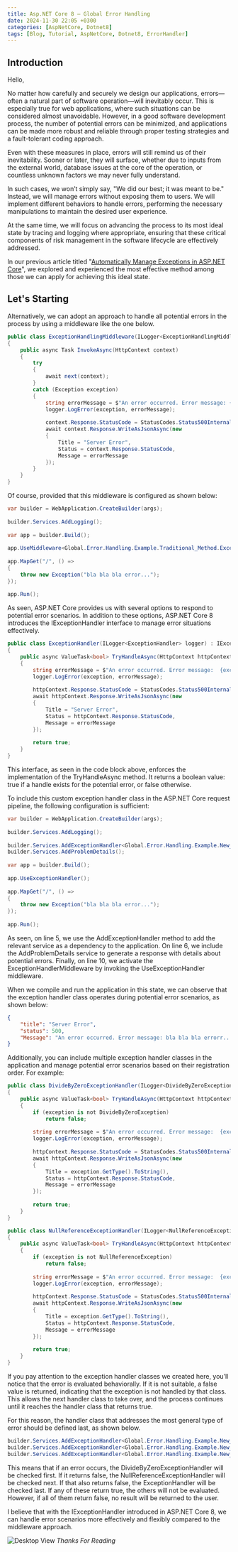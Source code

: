 ```yaml
---
title: Asp.NET Core 8 – Global Error Handling
date: 2024-11-30 22:05 +0300
categories: [AspNetCore, Dotnet8]
tags: [Blog, Tutorial, AspNetCore, Dotnet8, ErrorHandler]
---
```


## Introduction
Hello,

No matter how carefully and securely we design our applications, errors—often a natural part of software operation—will inevitably occur. This is especially true for web applications, where such situations can be considered almost unavoidable. However, in a good software development process, the number of potential errors can be minimized, and applications can be made more robust and reliable through proper testing strategies and a fault-tolerant coding approach.

Even with these measures in place, errors will still remind us of their inevitability. Sooner or later, they will surface, whether due to inputs from the external world, database issues at the core of the operation, or countless unknown factors we may never fully understand.

In such cases, we won’t simply say, "We did our best; it was meant to be." Instead, we will manage errors without exposing them to users. We will implement different behaviors to handle errors, performing the necessary manipulations to maintain the desired user experience.

At the same time, we will focus on advancing the process to its most ideal state by tracing and logging where appropriate, ensuring that these critical components of risk management in the software lifecycle are effectively addressed.

In our previous article titled "[Automatically Manage Exceptions in ASP.NET Core](https://alparslanakbas.github.io/posts/dotnet8-custom-exceptions/)", we explored and experienced the most effective method among those we can apply for achieving this ideal state.

## Let's Starting
Alternatively, we can adopt an approach to handle all potential errors in the process by using a middleware like the one below.

```csharp
public class ExceptionHandlingMiddleware(ILogger<ExceptionHandlingMiddleware> logger, RequestDelegate next)
{
    public async Task InvokeAsync(HttpContext context)
    {
        try
        {
            await next(context);
        }
        catch (Exception exception)
        {
            string errorMessage = $"An error occurred. Error message: {exception.Message}";
            logger.LogError(exception, errorMessage);
 
            context.Response.StatusCode = StatusCodes.Status500InternalServerError;
            await context.Response.WriteAsJsonAsync(new
            {
                Title = "Server Error",
                Status = context.Response.StatusCode,
                Message = errorMessage
            });
        }
    }
}
```

Of course, provided that this middleware is configured as shown below:

```csharp
var builder = WebApplication.CreateBuilder(args);
 
builder.Services.AddLogging();
 
var app = builder.Build();
 
app.UseMiddleware<Global.Error.Handling.Example.Traditional_Method.ExceptionHandlingMiddleware>();
 
app.MapGet("/", () =>
{
    throw new Exception("bla bla bla error...");
});
 
app.Run();
```

As seen, ASP.NET Core provides us with several options to respond to potential error scenarios. In addition to these options, ASP.NET Core 8 introduces the IExceptionHandler interface to manage error situations effectively.

```csharp
public class ExceptionHandler(ILogger<ExceptionHandler> logger) : IExceptionHandler
{
    public async ValueTask<bool> TryHandleAsync(HttpContext httpContext, Exception exception, CancellationToken cancellationToken)
    {
        string errorMessage = $"An error occurred. Error message:  {exception.Message}";
        logger.LogError(exception, errorMessage);
 
        httpContext.Response.StatusCode = StatusCodes.Status500InternalServerError;
        await httpContext.Response.WriteAsJsonAsync(new
        {
            Title = "Server Error",
            Status = httpContext.Response.StatusCode,
            Message = errorMessage
        });
 
        return true;
    }
}
```

This interface, as seen in the code block above, enforces the implementation of the TryHandleAsync method. It returns a boolean value: true if a handle exists for the potential error, or false otherwise.

To include this custom exception handler class in the ASP.NET Core request pipeline, the following configuration is sufficient:
```csharp
var builder = WebApplication.CreateBuilder(args);
 
builder.Services.AddLogging();
 
builder.Services.AddExceptionHandler<Global.Error.Handling.Example.New_Method.ExceptionHandler>();
builder.Services.AddProblemDetails();
 
var app = builder.Build();
 
app.UseExceptionHandler();
 
app.MapGet("/", () =>
{
    throw new Exception("bla bla bla error...");
});
 
app.Run();
```

As seen, on line 5, we use the AddExceptionHandler method to add the relevant service as a dependency to the application. On line 6, we include the AddProblemDetails service to generate a response with details about potential errors. Finally, on line 10, we activate the ExceptionHandlerMiddleware by invoking the UseExceptionHandler middleware.

When we compile and run the application in this state, we can observe that the exception handler class operates during potential error scenarios, as shown below:
```json
{
    "title": "Server Error",
    "status": 500,
    "Message": "An error occurred. Error message: bla bla bla errorr..."
}
```
Additionally, you can include multiple exception handler classes in the application and manage potential error scenarios based on their registration order. For example:
```csharp
public class DivideByZeroExceptionHandler(ILogger<DivideByZeroExceptionHandler> logger) : IExceptionHandler
{
    public async ValueTask<bool> TryHandleAsync(HttpContext httpContext, Exception exception, CancellationToken cancellationToken)
    {
        if (exception is not DivideByZeroException)
            return false;
 
        string errorMessage = $"An error occurred. Error message:  {exception.Message}";
        logger.LogError(exception, errorMessage);
 
        httpContext.Response.StatusCode = StatusCodes.Status500InternalServerError;
        await httpContext.Response.WriteAsJsonAsync(new
        {
            Title = exception.GetType().ToString(),
            Status = httpContext.Response.StatusCode,
            Message = errorMessage
        });
 
        return true;
    }
}
```

```csharp
public class NullReferenceExceptionHandler(ILogger<NullReferenceExceptionHandler> logger) : IExceptionHandler
{
    public async ValueTask<bool> TryHandleAsync(HttpContext httpContext, Exception exception, CancellationToken cancellationToken)
    {
        if (exception is not NullReferenceException)
            return false;
 
        string errorMessage = $"An error occurred. Error message:  {exception.Message}";
        logger.LogError(exception, errorMessage);
 
        httpContext.Response.StatusCode = StatusCodes.Status500InternalServerError;
        await httpContext.Response.WriteAsJsonAsync(new
        {
            Title = exception.GetType().ToString(),
            Status = httpContext.Response.StatusCode,
            Message = errorMessage
        });
 
        return true;
    }
}
```

If you pay attention to the exception handler classes we created here, you’ll notice that the error is evaluated behaviorally. If it is not suitable, a false value is returned, indicating that the exception is not handled by that class. This allows the next handler class to take over, and the process continues until it reaches the handler class that returns true.

For this reason, the handler class that addresses the most general type of error should be defined last, as shown below.
```csharp
builder.Services.AddExceptionHandler<Global.Error.Handling.Example.New_Method.DivideByZeroExceptionHandler>();
builder.Services.AddExceptionHandler<Global.Error.Handling.Example.New_Method.NullReferenceExceptionHandler>();
builder.Services.AddExceptionHandler<Global.Error.Handling.Example.New_Method.ExceptionHandler>();
```

This means that if an error occurs, the DivideByZeroExceptionHandler will be checked first. If it returns false, the NullReferenceExceptionHandler will be checked next. If that also returns false, the ExceptionHandler will be checked last. If any of these return true, the others will not be evaluated. However, if all of them return false, no result will be returned to the user.

I believe that with the IExceptionHandler introduced in ASP.NET Core 8, we can handle error scenarios more effectively and flexibly compared to the middleware approach.

![Desktop View](/assets/img/posts/thanks-for-reading.webp)
_Thanks For Reading_






















